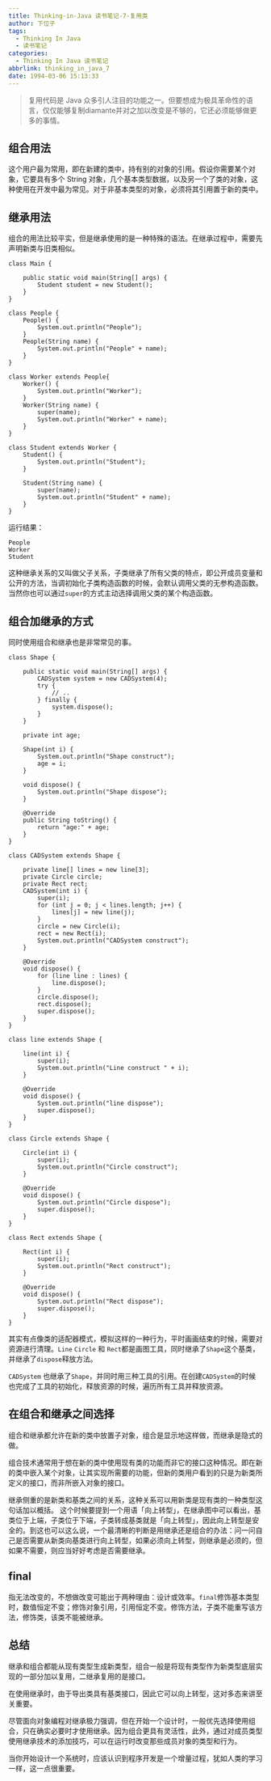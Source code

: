 ```yaml
---
title: Thinking-in-Java 读书笔记-7-复用类
author: 下位子
tags:
  - Thinking In Java
  - 读书笔记
categories:
  - Thinking In Java 读书笔记
abbrlink: thinking_in_java_7
date: 1994-03-06 15:13:33
---
```


> 复用代码是 Java 众多引人注目的功能之一。但要想成为极具革命性的语言，仅仅能够复制diamante并对之加以改变是不够的，它还必须能够做更多的事情。

## 组合用法

这个用户最为常用，即在新建的类中，持有别的对象的引用。假设你需要某个对象，它要具有多个 String 对象，几个基本类型数据，以及另一个了类的对象，这种使用在开发中最为常见。对于非基本类型的对象，必须将其引用置于新的类中。

<!-- more -->

## 继承用法

组合的用法比较平实，但是继承使用的是一种特殊的语法。在继承过程中，需要先声明新类与旧类相似。

```
class Main {

    public static void main(String[] args) {
        Student student = new Student();
    }
}

class People {
    People() {
        System.out.println("People");
    }
    People(String name) {
        System.out.println("People" + name);
    }
}

class Worker extends People{
    Worker() {
        System.out.println("Worker");
    }
    Worker(String name) {
        super(name);
        System.out.println("Worker" + name);
    }
}

class Student extends Worker {
    Student() {
        System.out.println("Student");
    }

    Student(String name) {
        super(name);
        System.out.println("Student" + name);
    }
}
```

运行结果：

```
People
Worker
Student
```

这种继承关系的又叫做父子关系，子类继承了所有父类的特点，即公开成员变量和公开的方法，当调初始化子类构造函数的时候，会默认调用父类的无参构造函数。当然你也可以通过`super`的方式主动选择调用父类的某个构造函数。

## 组合加继承的方式

同时使用组合和继承也是非常常见的事。

```
class Shape {

    public static void main(String[] args) {
        CADSystem system = new CADSystem(4);
        try {
            // ..
        } finally {
            system.dispose();
        }
    }

    private int age;

    Shape(int i) {
        System.out.println("Shape construct");
        age = i;
    }

    void dispose() {
        System.out.println("Shape dispose");
    }

    @Override
    public String toString() {
        return "age:" + age;
    }
}

class CADSystem extends Shape {

    private line[] lines = new line[3];
    private Circle circle;
    private Rect rect;
    CADSystem(int i) {
        super(i);
        for (int j = 0; j < lines.length; j++) {
            lines[j] = new line(j);
        }
        circle = new Circle(i);
        rect = new Rect(i);
        System.out.println("CADSystem construct");
    }

    @Override
    void dispose() {
        for (line line : lines) {
            line.dispose();
        }
        circle.dispose();
        rect.dispose();
        super.dispose();
    }
}

class line extends Shape {

    line(int i) {
        super(i);
        System.out.println("Line construct " + i);
    }

    @Override
    void dispose() {
        System.out.println("line dispose");
        super.dispose();
    }
}

class Circle extends Shape {

    Circle(int i) {
        super(i);
        System.out.println("Circle construct");
    }

    @Override
    void dispose() {
        System.out.println("Circle dispose");
        super.dispose();
    }
}

class Rect extends Shape {

    Rect(int i) {
        super(i);
        System.out.println("Rect construct");
    }

    @Override
    void dispose() {
        System.out.println("Rect dispose");
        super.dispose();
    }
}
```

其实有点像类的适配器模式，模拟这样的一种行为，平时画画结束的时候，需要对资源进行清理。`Line` `Circle` 和 `Rect`都是画图工具，同时继承了`Shape`这个基类，并继承了`dispose`释放方法。

`CADSystem` 也继承了`Shape`，并同时用三种工具的引用。在创建`CADSystem`的时候也完成了工具的初始化，释放资源的时候，遍历所有工具并释放资源。

## 在组合和继承之间选择

组合和继承都允许在新的类中放置子对象，组合是显示地这样做，而继承是隐式的做。

组合技术通常用于想在新的类中使用现有类的功能而非它的接口这种情况。即在新的类中嵌入某个对象，让其实现所需要的功能，但新的类用户看到的只是为新类所定义的接口，而非所嵌入对象的接口。

继承侧重的是新类和基类之间的关系，这种关系可以用新类是现有类的一种类型这句话加以概括。
这个时候要提到一个用语「向上转型」，在继承图中可以看出，基类位于上端，子类位于下端，子类转成基类就是「向上转型」，因此向上转型是安全的。到这也可以这么说，一个最清晰的判断是用继承还是组合的办法：问一问自己是否需要从新类向基类进行向上转型，如果必须向上转型，则继承是必须的，但如果不需要，则应当好好考虑是否需要继承。

## final

指无法改变的，不想做改变可能出于两种理由：设计或效率。`final`修饰基本类型时，数值恒定不变；修饰对象引用，引用恒定不变。修饰方法，子类不能重写该方法，修饰类，该类不能被继承。


## 总结

继承和组合都能从现有类型生成新类型，组合一般是将现有类型作为新类型底层实现的一部分加以复用，二继承复用的是接口。

在使用继承时，由于导出类具有基类接口，因此它可以向上转型，这对多态来讲至关重要。

尽管面向对象编程对继承极力强调，但在开始一个设计时，一般优先选择使用组合，只在确实必要时才使用继承。因为组合更具有灵活性，此外，通过对成员类型使用继承技术的添加技巧，可以在运行时改变那些成员对象的类型和行为。

当你开始设计一个系统时，应该认识到程序开发是一个增量过程，犹如人类的学习一样，这一点很重要。
